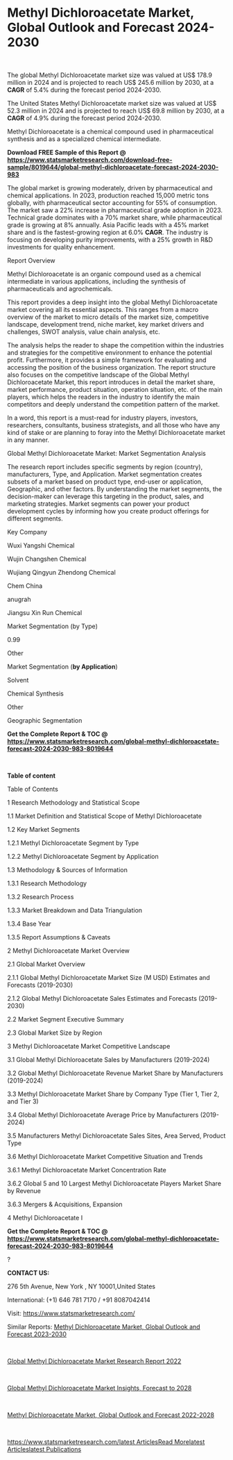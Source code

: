 <h1>Methyl Dichloroacetate Market, Global Outlook and Forecast 2024-2030</h1><br/><p>The global Methyl Dichloroacetate market size was valued at US$ 178.9 million in 2024 and is projected to reach US$ 245.6 million by 2030, at a <strong>CAGR</strong> of 5.4% during the forecast period 2024-2030.</p>
 
 
 
 <p>The United States Methyl Dichloroacetate market size was valued at US$ 52.3 million in 2024 and is projected to reach US$ 69.8 million by 2030, at a <strong>CAGR</strong> of 4.9% during the forecast period 2024-2030.</p>
 
 
 
 <p>Methyl Dichloroacetate is a chemical compound used in pharmaceutical synthesis and as a specialized chemical intermediate.</p>
 
 
 
 <p><strong>Download FREE Sample of this Report @ <a href="https://www.statsmarketresearch.com/download-free-sample/8019644/global-methyl-dichloroacetate-forecast-2024-2030-983">https://www.statsmarketresearch.com/download-free-sample/8019644/global-methyl-dichloroacetate-forecast-2024-2030-983</a></strong></p>
 
 
 
 <p>The global market is growing moderately, driven by pharmaceutical and chemical applications. In 2023, production reached 15,000 metric tons globally, with pharmaceutical sector accounting for 55% of consumption. The market saw a 22% increase in pharmaceutical grade adoption in 2023. Technical grade dominates with a 70% market share, while pharmaceutical grade is growing at 8% annually. Asia Pacific leads with a 45% market share and is the fastest-growing region at 6.0% <strong>CAGR</strong>. The industry is focusing on developing purity improvements, with a 25% growth in R&D investments for quality enhancement.</p>
 
 
 
 <p>Report Overview</p>
 
 
 
 <p>Methyl Dichloroacetate is an organic compound used as a chemical intermediate in various applications, including the synthesis of pharmaceuticals and agrochemicals.</p>
 
 
 
 <p>This report provides a deep insight into the global Methyl Dichloroacetate market covering all its essential aspects. This ranges from a macro overview of the market to micro details of the market size, competitive landscape, development trend, niche market, key market drivers and challenges, SWOT analysis, value chain analysis, etc.</p>
 
 
 
 <p>The analysis helps the reader to shape the competition within the industries and strategies for the competitive environment to enhance the potential profit. Furthermore, it provides a simple framework for evaluating and accessing the position of the business organization. The report structure also focuses on the competitive landscape of the Global Methyl Dichloroacetate Market, this report introduces in detail the market share, market performance, product situation, operation situation, etc. of the main players, which helps the readers in the industry to identify the main competitors and deeply understand the competition pattern of the market.</p>
 
 
 
 <p>In a word, this report is a must-read for industry players, investors, researchers, consultants, business strategists, and all those who have any kind of stake or are planning to foray into the Methyl Dichloroacetate market in any manner.</p>
 
 
 
 <p>Global Methyl Dichloroacetate Market: Market Segmentation Analysis</p>
 
 
 
 <p>The research report includes specific segments by region (country), manufacturers, Type, and Application. Market segmentation creates subsets of a market based on product type, end-user or application, Geographic, and other factors. By understanding the market segments, the decision-maker can leverage this targeting in the product, sales, and marketing strategies. Market segments can power your product development cycles by informing how you create product offerings for different segments.</p>
 
 
 
 <p>Key Company</p>
 
 
 
 <p>Wuxi Yangshi Chemical</p>
 
 
 
 <p>Wujin Changshen Chemical</p>
 
 
 
 <p>Wujiang Qingyun Zhendong Chemical</p>
 
 
 
 <p>Chem China</p>
 
 
 
 <p>anugrah</p>
 
 
 
 <p>Jiangsu Xin Run Chemical</p>
 
 
 
 <p>Market Segmentation (by Type)</p>
 
 
 
 <p>0.99</p>
 
 
 
 <p>Other</p>
 
 
 
 <p>Market Segmentation (<strong>by Application</strong>)</p>
 
 
 
 <p>Solvent</p>
 
 
 
 <p>Chemical Synthesis</p>
 
 
 
 <p>Other</p>
 
 
 
 <p>Geographic Segmentation</p>
 
 
 
 <div><b>Get the Complete Report & TOC @ <a href="https://www.statsmarketresearch.com/global-methyl-dichloroacetate-forecast-2024-2030-983-8019644">https://www.statsmarketresearch.com/global-methyl-dichloroacetate-forecast-2024-2030-983-8019644</a></b></div>
 
 
 
 <p><br />
 
 <b>Table of content</b></p>
 
 
 
 <p>Table of Contents<br />
 
 1 Research Methodology and Statistical Scope<br />
 
 1.1 Market Definition and Statistical Scope of Methyl Dichloroacetate<br />
 
 1.2 Key Market Segments<br />
 
 1.2.1 Methyl Dichloroacetate Segment by Type<br />
 
 1.2.2 Methyl Dichloroacetate Segment by Application<br />
 
 1.3 Methodology & Sources of Information<br />
 
 1.3.1 Research Methodology<br />
 
 1.3.2 Research Process<br />
 
 1.3.3 Market Breakdown and Data Triangulation<br />
 
 1.3.4 Base Year<br />
 
 1.3.5 Report Assumptions & Caveats<br />
 
 2 Methyl Dichloroacetate Market Overview<br />
 
 2.1 Global Market Overview<br />
 
 2.1.1 Global Methyl Dichloroacetate Market Size (M USD) Estimates and Forecasts (2019-2030)<br />
 
 2.1.2 Global Methyl Dichloroacetate Sales Estimates and Forecasts (2019-2030)<br />
 
 2.2 Market Segment Executive Summary<br />
 
 2.3 Global Market Size by Region<br />
 
 3 Methyl Dichloroacetate Market Competitive Landscape<br />
 
 3.1 Global Methyl Dichloroacetate Sales by Manufacturers (2019-2024)<br />
 
 3.2 Global Methyl Dichloroacetate Revenue Market Share by Manufacturers (2019-2024)<br />
 
 3.3 Methyl Dichloroacetate Market Share by Company Type (Tier 1, Tier 2, and Tier 3)<br />
 
 3.4 Global Methyl Dichloroacetate Average Price by Manufacturers (2019-2024)<br />
 
 3.5 Manufacturers Methyl Dichloroacetate Sales Sites, Area Served, Product Type<br />
 
 3.6 Methyl Dichloroacetate Market Competitive Situation and Trends<br />
 
 3.6.1 Methyl Dichloroacetate Market Concentration Rate<br />
 
 3.6.2 Global 5 and 10 Largest Methyl Dichloroacetate Players Market Share by Revenue<br />
 
 3.6.3 Mergers & Acquisitions, Expansion<br />
 
 4 Methyl Dichloroacetate I</p>
 
 
 
 <div><b>Get the Complete Report & TOC @ <a href="https://www.statsmarketresearch.com/global-methyl-dichloroacetate-forecast-2024-2030-983-8019644">https://www.statsmarketresearch.com/global-methyl-dichloroacetate-forecast-2024-2030-983-8019644</a></b></div>
 
 
 
 <p>? </p>
 
 
 
 <p><b>CONTACT US:</b><br />
 
 276 5th Avenue, New York , NY 10001,United States<br />
 
 International: (+1) 646 781 7170 / +91 8087042414<br />
 
 Visit: <a href="https://www.statsmarketresearch.com/">https://www.statsmarketresearch.com/</a><br />
 
 Similar Reports: <a href="https://www.statsmarketresearch.com/global-methyl-dichloroacetate-forecast-2024-2030-983-8019644">Methyl Dichloroacetate Market, Global Outlook and Forecast 2023-2030</a><br />
 
 <br />
 
 <a href="https://www.statsmarketresearch.com/global-methyl-dichloroacetate-forecast-2024-2030-983-8019644">Global Methyl Dichloroacetate Market Research Report 2022</a><br />
 
 <br />
 
 <a href="https://www.statsmarketresearch.com/global-methyl-dichloroacetate-forecast-2024-2030-983-8019644">Global Methyl Dichloroacetate Market Insights, Forecast to 2028</a><br />
 
 <br />
 
 <a href="https://www.statsmarketresearch.com/global-methyl-dichloroacetate-forecast-2024-2030-983-8019644">Methyl Dichloroacetate Market, Global Outlook and Forecast 2022-2028</a><br />
 
 <br />
 
 <a href="https://gyeongbokgung.com">https://www.statsmarketresearch.com/</a><a href="https://hallyeomaritime.com">latest Articles</a><a href="https://jingwansa.com">Read More</a><a href="https://nguoiviet.jp/">latest Articles</a><a href="https://www.intelmarketresearch.com/">latest Publications</a></p>